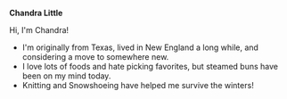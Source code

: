 **Chandra Little**

Hi, I'm Chandra!

* I'm originally from Texas, lived in New England a long while, and considering a move to somewhere new.
* I love lots of foods and hate picking favorites, but steamed buns have been on my mind today.
* Knitting and Snowshoeing have helped me survive the winters!
